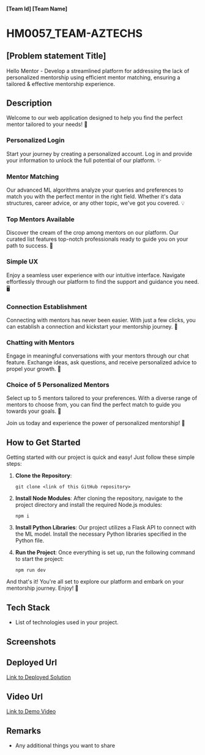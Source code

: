 #### [Team Id] [Team Name]
# HM0057_TEAM-AZTECHS

## [Problem statement Title]
Hello Mentor - Develop a streamlined platform for addressing the lack of personalized mentorship using efficient mentor matching, ensuring a tailored & effective mentorship experience.

## Description
Welcome to our web application designed to help you find the perfect mentor tailored to your needs! 🚀

### Personalized Login
Start your journey by creating a personalized account. Log in and provide your information to unlock the full potential of our platform. ✨

### Mentor Matching
Our advanced ML algorithms analyze your queries and preferences to match you with the perfect mentor in the right field. Whether it's data structures, career advice, or any other topic, we've got you covered. 💡

### Top Mentors Available
Discover the cream of the crop among mentors on our platform. Our curated list features top-notch professionals ready to guide you on your path to success. 🌟

### Simple UX
Enjoy a seamless user experience with our intuitive interface. Navigate effortlessly through our platform to find the support and guidance you need. 🖥️

### Connection Establishment
Connecting with mentors has never been easier. With just a few clicks, you can establish a connection and kickstart your mentorship journey. 💬

### Chatting with Mentors
Engage in meaningful conversations with your mentors through our chat feature. Exchange ideas, ask questions, and receive personalized advice to propel your growth. 💬

### Choice of 5 Personalized Mentors
Select up to 5 mentors tailored to your preferences. With a diverse range of mentors to choose from, you can find the perfect match to guide you towards your goals. 🎯

Join us today and experience the power of personalized mentorship! 🌱
## How to Get Started

Getting started with our project is quick and easy! Just follow these simple steps:

1. **Clone the Repository**: 
   ```
   git clone <link of this GitHub repository>
   ```

2. **Install Node Modules**: 
   After cloning the repository, navigate to the project directory and install the required Node.js modules:
   ```
   npm i
   ```

3. **Install Python Libraries**: 
   Our project utilizes a Flask API to connect with the ML model. Install the necessary Python libraries specified in the Python file.
   
4. **Run the Project**: 
   Once everything is set up, run the following command to start the project:
   ```
   npm run dev
   ```

And that's it! You're all set to explore our platform and embark on your mentorship journey. Enjoy! 🌟

## Tech Stack
- List of technologies used in your project.

## Screenshots


## Deployed Url
[Link to Deployed Solution](gfgpccoe.in)

## Video Url
[Link to Demo Video](video_url)

## Remarks
- Any additional things you want to share
